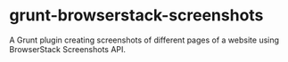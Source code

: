 # grunt-browserstack-screenshots
A Grunt plugin creating screenshots of different pages of a website using BrowserStack Screenshots API.

